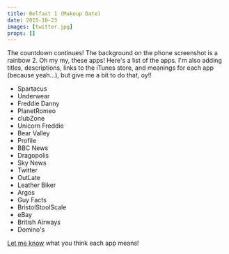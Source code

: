 ```yaml
---
title: Belfast 1 (Makeup Date)
date: 2015-10-23
images: [twitter.jpg]
props: []
---
```

The countdown continues! The background on the phone screenshot is a rainbow 2. Oh my my, these apps! Here's a list of the apps. I'm also adding titles, descriptions, links to the iTunes store, and meanings for each app (because yeah...), but give me a bit to do that, oy!!

- Spartacus
- Underwear
- Freddie Danny
- PlanetRomeo
- clubZone
- Unicorn Freddie
- Bear Valley
- Profile
- BBC News
- Dragopolis
- Sky News
- Twitter
- OutLate
- Leather Biker
- Argos
- Guy Facts
- BristolStoolScale
- eBay
- British Airways
- Domino's

[Let me know]({{site.baseurl}}contribute) what you think each app means!
